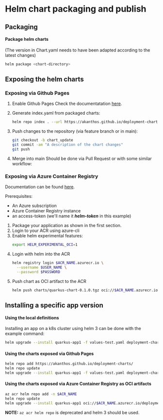# Helm chart packaging and publish

## Packaging 

#### Package helm charts

(The version in Chart.yaml needs to have been adapted according to the latest changes)
```bash 
helm package <chart-directory>
```

## Exposing the helm charts

### Exposing via Github Pages

1. Enable Github Pages 
Check the documentatation [here](https://docs.github.com/en/pages/quickstart).

2. Generate index.yaml from packaged charts:
    ```bash 
    helm repo index . --url https://akanthos.github.io/deployment-charts/
    ```

3. Push changes to the repository (via feature branch or in main):
    ```bash 
    git checkout -b chart_update
    git commit -am "A description of the chart changes"
    git push
    ```

4. Merge into main
Should be done via Pull Request or with some similar workflow:

### Exposing via Azure Container Registry

Documentation can be found [here](https://docs.microsoft.com/en-us/azure/container-registry/container-registry-helm-repos).

Prerequisites:
* An Azure subscription
* Azure Container Registry instance
* an access-token (we'll name it ***helm-token*** in this example)


1. Package your application as shown in the first section.
2. Login to your ACR using azure-cli
3. Enable helm experimental features:
    ```bash
    export HELM_EXPERIMENTAL_OCI=1
    ```
4. Login with helm into the ACR
    ```bash
    helm registry login $ACR_NAME.azurecr.io \
      --username $USER_NAME \
      --password $PASSWORD
    ```
5. Push chart as OCI artifact to the ACR
    ```bash
    helm push charts/quarkus-chart-0.1.0.tgz oci://$ACR_NAME.azurecr.io/deployment-charts
    ```
## Installing a specific app version

#### Using the local definitions

Installing an app on a k8s cluster using helm 3 can be done with the example command: 
```bash 
helm upgrade --install quarkus-app1 -f values-test.yaml deployment-charts/quarkus-chart --version 0.2.0
```

#### Using the charts exposed via Github Pages

```bash 
helm repo add https://akanthos.github.io/deployment-charts/
helm repo update
helm upgrade --install quarkus-app1 -f values-test.yaml deployment-charts/quarkus-chart --version 0.2.0
```

#### Using the charts exposed via Azure Container Registry as OCI artifacts

```bash 
az acr helm repo add -n $ACR_NAME
helm repo update
helm upgrade --install quarkus-app1 oci://$ACR_NAME.azurecr.io/deployment-charts/quarkus-chart --version 0.2.0
```

**NOTE:** `az acr helm repo` is deprecated and helm 3 should be used.
